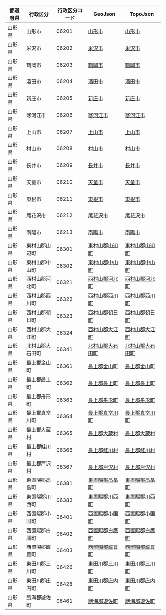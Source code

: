 | 都道府県 | 行政区分 | 行政区分コード | GeoJson | TopoJson |
|-----------|--------- |--------------|------|------|
| 山形県 | 山形市 | 06201 | [山形市](/geojson/cities/06/06201.json) | [山形市](/topojson/cities/06/06201.topojson) |
| 山形県 | 米沢市 | 06202 | [米沢市](/geojson/cities/06/06202.json) | [米沢市](/topojson/cities/06/06202.topojson) |
| 山形県 | 鶴岡市 | 06203 | [鶴岡市](/geojson/cities/06/06203.json) | [鶴岡市](/topojson/cities/06/06203.topojson) |
| 山形県 | 酒田市 | 06204 | [酒田市](/geojson/cities/06/06204.json) | [酒田市](/topojson/cities/06/06204.topojson) |
| 山形県 | 新庄市 | 06205 | [新庄市](/geojson/cities/06/06205.json) | [新庄市](/topojson/cities/06/06205.topojson) |
| 山形県 | 寒河江市 | 06206 | [寒河江市](/geojson/cities/06/06206.json) | [寒河江市](/topojson/cities/06/06206.topojson) |
| 山形県 | 上山市 | 06207 | [上山市](/geojson/cities/06/06207.json) | [上山市](/topojson/cities/06/06207.topojson) |
| 山形県 | 村山市 | 06208 | [村山市](/geojson/cities/06/06208.json) | [村山市](/topojson/cities/06/06208.topojson) |
| 山形県 | 長井市 | 06209 | [長井市](/geojson/cities/06/06209.json) | [長井市](/topojson/cities/06/06209.topojson) |
| 山形県 | 天童市 | 06210 | [天童市](/geojson/cities/06/06210.json) | [天童市](/topojson/cities/06/06210.topojson) |
| 山形県 | 東根市 | 06211 | [東根市](/geojson/cities/06/06211.json) | [東根市](/topojson/cities/06/06211.topojson) |
| 山形県 | 尾花沢市 | 06212 | [尾花沢市](/geojson/cities/06/06212.json) | [尾花沢市](/topojson/cities/06/06212.topojson) |
| 山形県 | 南陽市 | 06213 | [南陽市](/geojson/cities/06/06213.json) | [南陽市](/topojson/cities/06/06213.topojson) |
| 山形県 | 東村山郡山辺町 | 06301 | [東村山郡山辺町](/geojson/cities/06/06301.json) | [東村山郡山辺町](/topojson/cities/06/06301.topojson) |
| 山形県 | 東村山郡中山町 | 06302 | [東村山郡中山町](/geojson/cities/06/06302.json) | [東村山郡中山町](/topojson/cities/06/06302.topojson) |
| 山形県 | 西村山郡河北町 | 06321 | [西村山郡河北町](/geojson/cities/06/06321.json) | [西村山郡河北町](/topojson/cities/06/06321.topojson) |
| 山形県 | 西村山郡西川町 | 06322 | [西村山郡西川町](/geojson/cities/06/06322.json) | [西村山郡西川町](/topojson/cities/06/06322.topojson) |
| 山形県 | 西村山郡朝日町 | 06323 | [西村山郡朝日町](/geojson/cities/06/06323.json) | [西村山郡朝日町](/topojson/cities/06/06323.topojson) |
| 山形県 | 西村山郡大江町 | 06324 | [西村山郡大江町](/geojson/cities/06/06324.json) | [西村山郡大江町](/topojson/cities/06/06324.topojson) |
| 山形県 | 北村山郡大石田町 | 06341 | [北村山郡大石田町](/geojson/cities/06/06341.json) | [北村山郡大石田町](/topojson/cities/06/06341.topojson) |
| 山形県 | 最上郡金山町 | 06361 | [最上郡金山町](/geojson/cities/06/06361.json) | [最上郡金山町](/topojson/cities/06/06361.topojson) |
| 山形県 | 最上郡最上町 | 06362 | [最上郡最上町](/geojson/cities/06/06362.json) | [最上郡最上町](/topojson/cities/06/06362.topojson) |
| 山形県 | 最上郡舟形町 | 06363 | [最上郡舟形町](/geojson/cities/06/06363.json) | [最上郡舟形町](/topojson/cities/06/06363.topojson) |
| 山形県 | 最上郡真室川町 | 06364 | [最上郡真室川町](/geojson/cities/06/06364.json) | [最上郡真室川町](/topojson/cities/06/06364.topojson) |
| 山形県 | 最上郡大蔵村 | 06365 | [最上郡大蔵村](/geojson/cities/06/06365.json) | [最上郡大蔵村](/topojson/cities/06/06365.topojson) |
| 山形県 | 最上郡鮭川村 | 06366 | [最上郡鮭川村](/geojson/cities/06/06366.json) | [最上郡鮭川村](/topojson/cities/06/06366.topojson) |
| 山形県 | 最上郡戸沢村 | 06367 | [最上郡戸沢村](/geojson/cities/06/06367.json) | [最上郡戸沢村](/topojson/cities/06/06367.topojson) |
| 山形県 | 東置賜郡高畠町 | 06381 | [東置賜郡高畠町](/geojson/cities/06/06381.json) | [東置賜郡高畠町](/topojson/cities/06/06381.topojson) |
| 山形県 | 東置賜郡川西町 | 06382 | [東置賜郡川西町](/geojson/cities/06/06382.json) | [東置賜郡川西町](/topojson/cities/06/06382.topojson) |
| 山形県 | 西置賜郡小国町 | 06401 | [西置賜郡小国町](/geojson/cities/06/06401.json) | [西置賜郡小国町](/topojson/cities/06/06401.topojson) |
| 山形県 | 西置賜郡白鷹町 | 06402 | [西置賜郡白鷹町](/geojson/cities/06/06402.json) | [西置賜郡白鷹町](/topojson/cities/06/06402.topojson) |
| 山形県 | 西置賜郡飯豊町 | 06403 | [西置賜郡飯豊町](/geojson/cities/06/06403.json) | [西置賜郡飯豊町](/topojson/cities/06/06403.topojson) |
| 山形県 | 東田川郡三川町 | 06426 | [東田川郡三川町](/geojson/cities/06/06426.json) | [東田川郡三川町](/topojson/cities/06/06426.topojson) |
| 山形県 | 東田川郡庄内町 | 06428 | [東田川郡庄内町](/geojson/cities/06/06428.json) | [東田川郡庄内町](/topojson/cities/06/06428.topojson) |
| 山形県 | 飽海郡遊佐町 | 06461 | [飽海郡遊佐町](/geojson/cities/06/06461.json) | [飽海郡遊佐町](/topojson/cities/06/06461.topojson) |
